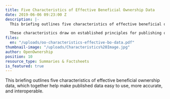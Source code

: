 ```yaml
---
title: Five Characteristics of Effective Beneficial Ownership Data
date: 2019-06-06 09:23:00 Z
description: |-
  This briefing outlines five characteristics of effective beneficial ownership data, which together help make published data easy to use, more accurate, and interoperable.

  These characteristics draw on established principles for publishing open data, and underpin OpenOwnership’s approach to beneficial ownership transparency. For each characteristic, we make concrete recommendations for countries implementing beneficial ownership transparency. These are consistent with the Beneficial Ownership Data Standard, which allows beneficial ownership data to be interoperable with data from other jurisdictions.
files:
  en: "/uploads/oo-characteristics-effective-bo-data.pdf"
thumbnail-image: "/uploads/Characteristics%20Image.jpg"
author: OpenOwnership
position: 10
resource_type: Summaries & Factsheets
is_featured: true
---
```


This briefing outlines five characteristics of effective beneficial ownership data, which together help make published data easy to use, more accurate, and interoperable.
